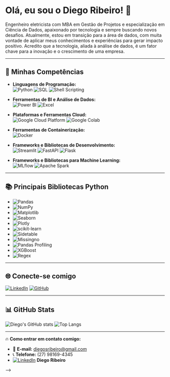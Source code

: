 # Olá, eu sou o Diego Ribeiro! 👋

Engenheiro eletricista com MBA em Gestão de Projetos e especialização em Ciência de Dados, apaixonado por tecnologia e sempre buscando novos desafios. 
Atualmente, estou em transição para a área de dados, com muita vontade de aplicar meus conhecimentos e experiências para gerar impacto positivo.
Acredito que a tecnologia, aliada à análise de dados, é um fator chave para a inovação e o crescimento de uma empresa.

---

## 🚀 Minhas Competências

- **Linguagens de Programação:**  
  ![Python](https://img.shields.io/badge/-Python-3776AB?style=flat-square&logo=Python&logoColor=white)
  ![SQL](https://img.shields.io/badge/-SQL-4479A1?style=flat-square&logo=MySQL&logoColor=white)
  ![Shell Scripting](https://img.shields.io/badge/-Shell_Scripting-4EAA25?style=flat-square&logo=gnu-bash&logoColor=white)

- **Ferramentas de BI e Análise de Dados:**  
  ![Power BI](https://img.shields.io/badge/-Power%20BI-F2C811?style=flat-square&logo=Power-BI&logoColor=black)
  ![Excel](https://img.shields.io/badge/-Excel-217346?style=flat-square&logo=Microsoft-Excel&logoColor=white)

- **Plataformas e Ferramentas Cloud:**  
  ![Google Cloud Platform](https://img.shields.io/badge/-GCP-4285F4?style=flat-square&logo=Google-Cloud&logoColor=white)
  ![Google Colab](https://img.shields.io/badge/-Google%20Colab-F9AB00?style=flat-square&logo=Google-Colab&logoColor=white)

- **Ferramentas de Containerização:**  
  ![Docker](https://img.shields.io/badge/-Docker-2496ED?style=flat-square&logo=Docker&logoColor=white)

- **Frameworks e Bibliotecas de Desenvolvimento:**  
  ![Streamlit](https://img.shields.io/badge/-Streamlit-FF4B4B?style=flat-square&logo=Streamlit&logoColor=white)
  ![FastAPI](https://img.shields.io/badge/-FastAPI-009688?style=flat-square&logo=FastAPI&logoColor=white)
  ![Flask](https://img.shields.io/badge/-Flask-000000?style=flat-square&logo=Flask&logoColor=white)

- **Frameworks e Bibliotecas para Machine Learning:**  
  ![MLflow](https://img.shields.io/badge/-MLflow-0194E2?style=flat-square&logo=MLflow&logoColor=white)
  ![Apache Spark](https://img.shields.io/badge/-Apache%20Spark-E25A1C?style=flat-square&logo=Apache-Spark&logoColor=white)

---

## 📚 Principais Bibliotecas Python

- ![Pandas](https://img.shields.io/badge/-Pandas-150458?style=flat-square&logo=Pandas&logoColor=white)
- ![NumPy](https://img.shields.io/badge/-NumPy-013243?style=flat-square&logo=NumPy&logoColor=white)
- ![Matplotlib](https://img.shields.io/badge/-Matplotlib-11557C?style=flat-square&logo=Matplotlib&logoColor=white)
- ![Seaborn](https://img.shields.io/badge/-Seaborn-3776AB?style=flat-square&logo=Seaborn&logoColor=white)
- ![Plotly](https://img.shields.io/badge/-Plotly-3F4F75?style=flat-square&logo=Plotly&logoColor=white)
- ![scikit-learn](https://img.shields.io/badge/-Scikit--Learn-F7931E?style=flat-square&logo=scikit-learn&logoColor=white)
- ![Sidetable](https://img.shields.io/badge/-Sidetable-3776AB?style=flat-square&logo=Python&logoColor=white)
- ![Missingno](https://img.shields.io/badge/-Missingno-333333?style=flat-square&logo=Python&logoColor=white)
- ![Pandas Profiling](https://img.shields.io/badge/-Pandas%20Profiling-150458?style=flat-square&logo=Pandas&logoColor=white)
- ![XGBoost](https://img.shields.io/badge/-XGBoost-EB4A1C?style=flat-square&logo=XGBoost&logoColor=white)
- ![Regex](https://img.shields.io/badge/-Regex-5B228C?style=flat-square&logo=Regex&logoColor=white)

---

## 🌐 Conecte-se comigo

[![LinkedIn](https://img.shields.io/badge/-LinkedIn-blue?style=for-the-badge&logo=LinkedIn&logoColor=white)](https://www.linkedin.com/in/diego-ribeiro-55587337/)
[![GitHub](https://img.shields.io/badge/-GitHub-181717?style=for-the-badge&logo=GitHub&logoColor=white)](https://github.com/diegoribeiro2)

---

## 📊 GitHub Stats

![Diego's GitHub stats](https://github-readme-stats.vercel.app/api?username=diegoribeiro2&show_icons=true&theme=dark)
![Top Langs](https://github-readme-stats.vercel.app/api/top-langs/?username=diegoribeiro2&layout=compact&theme=dark)

---

🔥 **Como entrar em contato comigo:**
- 📧 **E-mail:** [diegosribeiro@gmail.com](mailto:diegosribeiro@gmail.com)
- 📞 **Telefone:** (27) 98169-4345
- [![LinkedIn](https://img.shields.io/badge/-LinkedIn-blue?style=flat-square&logo=LinkedIn&logoColor=white)](https://www.linkedin.com/in/diego-ribeiro-55587337/) **Diego Ribeiro**

-->
